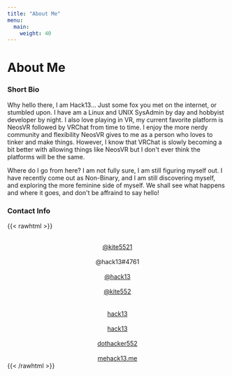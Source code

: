 ```yaml
---
title: "About Me"
menu: 
  main:
    weight: 40
---
```

# About Me
### Short Bio
Why hello there, I am Hack13... Just some fox you met on the internet, or stumbled upon. I have am a Linux and UNIX SysAdmin by day and hobbyist developer by night.
I also love playing in VR, my current favorite platform is NeosVR followed by VRChat from time to time. I enjoy the more nerdy community and flexibility NeosVR gives
to me as a person who loves to tinker and make things. However, I know that VRChat is slowly becoming a bit better with allowing things like NeosVR but I don't ever 
think the platforms will be the same.

Where do I go from here? I am not fully sure, I am still figuring myself out. I have recently come out as Non-Binary, and I am still discovering myself, and exploring
the more feminine side of myself. We shall see what happens and where it goes, and don't be affraind to say hello!

### Contact Info

{{< rawhtml >}}
<div class="container">
    <center>
    <div class="row">
        <div class="col">
            <i class="fab fa-telegram-plane fa-5x"></i><br><a href="https://t.me/kite5521" target="_blank">@kite5521</a>
        </div>
        <div class="col">
            <i class="fab fa-discord fa-5x"></i><br>@hack13#4761
        </div>
        <div class="col">
            <i class="fab fa-mastodon fa-5x"></i><br><a href="https://meow.social/@hack13" target="_blank">@hack13</a>
        </div>
        <div class="col">
            <i class="fab fa-twitter fa-5x"></i><br><a href="https://twitter.com/kite552" target="_blank">@kite552</a>
        </div>
    </div>
    <br>
    <div class="row">
        <div class="col">
            <i class="fab fa-github fa-5x"></i><br><a href="https://github.com/hack13" target="_blank">hack13</a>
        </div>
        <div class="col">
            <i class="fab fa-gitlab fa-5x"></i><br><a href="https://gitlab.com/hack13" target="_blank">hack13</a>
        </div>
        <div class="col">
            <i class="fab fa-lastfm fa-5x"></i><br><a href="https://www.last.fm/user/dothacker552" target="_blank">dothacker552</a>
        </div>
        <div class="col">
            <i class="far fa-envelope-open fa-5x"></i><br><a href="mailto:me@hack13.me">me<i class="fas fa-at"></i>hack13.me</a>
        </div>
    </div>
    </center>
</div>
{{< /rawhtml >}}